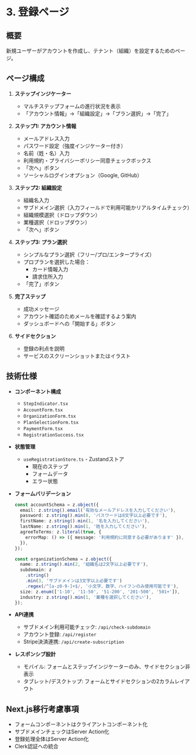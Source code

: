 # 3. 登録ページ

## 概要

新規ユーザーがアカウントを作成し、テナント（組織）を設定するためのページ。

## ページ構成

1. **ステップインジケーター**

   - マルチステップフォームの進行状況を表示
   - 「アカウント情報」→「組織設定」→「プラン選択」→「完了」

2. **ステップ1: アカウント情報**

   - メールアドレス入力
   - パスワード設定（強度インジケーター付き）
   - 名前（姓・名）入力
   - 利用規約・プライバシーポリシー同意チェックボックス
   - 「次へ」ボタン
   - ソーシャルログインオプション（Google, GitHub）

3. **ステップ2: 組織設定**

   - 組織名入力
   - サブドメイン選択（入力フィールドで利用可能かリアルタイムチェック）
   - 組織規模選択（ドロップダウン）
   - 業種選択（ドロップダウン）
   - 「次へ」ボタン

4. **ステップ3: プラン選択**

   - シンプルなプラン選択（フリー/プロ/エンタープライズ）
   - プロプランを選択した場合：
     - カード情報入力
     - 請求住所入力
   - 「完了」ボタン

5. **完了ステップ**

   - 成功メッセージ
   - アカウント確認のためメールを確認するよう案内
   - ダッシュボードへの「開始する」ボタン

6. **サイドセクション**
   - 登録の利点を説明
   - サービスのスクリーンショットまたはイラスト

## 技術仕様

- **コンポーネント構成**

  - `StepIndicator.tsx`
  - `AccountForm.tsx`
  - `OrganizationForm.tsx`
  - `PlanSelectionForm.tsx`
  - `PaymentForm.tsx`
  - `RegistrationSuccess.tsx`

- **状態管理**

  - `useRegistrationStore.ts` - Zustandストア
    - 現在のステップ
    - フォームデータ
    - エラー状態

- **フォームバリデーション**

  ```typescript
  const accountSchema = z.object({
    email: z.string().email('有効なメールアドレスを入力してください'),
    password: z.string().min(8, 'パスワードは8文字以上必要です'),
    firstName: z.string().min(1, '名を入力してください'),
    lastName: z.string().min(1, '姓を入力してください'),
    agreeToTerms: z.literal(true, {
      errorMap: () => ({ message: '利用規約に同意する必要があります' }),
    }),
  });

  const organizationSchema = z.object({
    name: z.string().min(2, '組織名は2文字以上必要です'),
    subdomain: z
      .string()
      .min(3, 'サブドメインは3文字以上必要です')
      .regex(/^[a-z0-9-]+$/, '小文字、数字、ハイフンのみ使用可能です'),
    size: z.enum(['1-10', '11-50', '51-200', '201-500', '501+']),
    industry: z.string().min(1, '業種を選択してください'),
  });
  ```

- **API連携**

  - サブドメイン利用可能チェック: `/api/check-subdomain`
  - アカウント登録: `/api/register`
  - Stripe決済連携: `/api/create-subscription`

- **レスポンシブ設計**
  - モバイル: フォームとステップインジケーターのみ、サイドセクション非表示
  - タブレット/デスクトップ: フォームとサイドセクションの2カラムレイアウト

## Next.js移行考慮事項

- フォームコンポーネントはクライアントコンポーネント化
- サブドメインチェックはServer Action化
- 登録処理全体はServer Action化
- Clerk認証への統合
